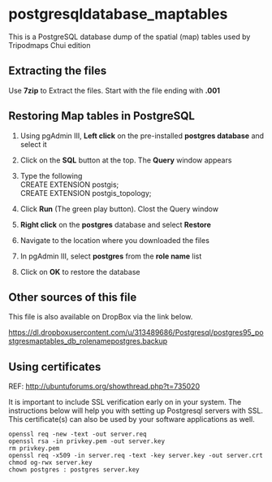 # postgresqldatabase_maptables
This is a PostgreSQL database dump of the spatial (map) tables used by Tripodmaps Chui edition

Extracting the files
-----------

Use <b>7zip</b> to Extract the files. Start with the file ending with <b>.001</b>



Restoring Map tables in PostgreSQL
------------

1. Using pgAdmin III,  <b>Left click</b> on the pre-installed  <b>postgres database</b> and select it

2. Click on the  <b>SQL</b> button at the top. The  <b>Query</b> window appears

3. Type the following<br>
CREATE EXTENSION postgis;<br>
CREATE EXTENSION postgis_topology;<br>

4. Click  <b>Run</b> (The green play button). Clost the  Query window

5. <b>Right click</b> on the  <b>postgres</b> database and select  <b>Restore</b>

6. Navigate to the location where you downloaded the files

7. In pgAdmin III, select <b>postgres</b> from the <b>role name</b> list

8. Click on <b>OK</b> to restore the database


Other sources of this file
-----------
This file is also available on DropBox via the link below.

https://dl.dropboxusercontent.com/u/313489686/Postgresql/postgres95_postgresmaptables_db_rolenamepostgres.backup


Using certificates
------------
REF: http://ubuntuforums.org/showthread.php?t=735020

It is important to include SSL verification early on in your system. The instructions below will help you with setting up Postgresql servers with SSL. This certificate(s) can also be used by your software applications as well.

    openssl req -new -text -out server.req
    openssl rsa -in privkey.pem -out server.key
    rm privkey.pem
    openssl req -x509 -in server.req -text -key server.key -out server.crt
    chmod og-rwx server.key
    chown postgres : postgres server.key
